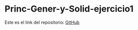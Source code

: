 # Princ-Gener-y-Solid-ejercicio1
Este es el link del repositorio: [GitHub](https://github.com/alexlomu/Princ-Gener-y-Solid-ejercicio1)
